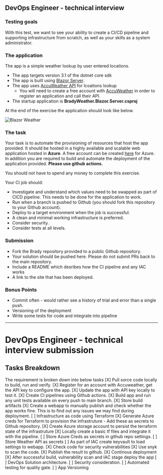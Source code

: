## DevOps Engineer - technical interview

### Testing goals
With this test, we want to see your ability to create a CI/CD pipeline and supporting infrastructure from scratch, as well as your skills as a system administrator.

### The application

The app is a simple weather lookup by user entered locations. 

- The app targets version 3.1 of the dotnet core sdk
- The app is built using [Blazor Server](https://docs.microsoft.com/en-us/aspnet/core/blazor/hosting-models?view=aspnetcore-6.0). 
- The app uses [AccuWeather API](https://developer.accuweather.com/accuweather-locations-api/apis) for lcoations lookup
  -  You will need to create a free account with [AccuWeather](https://developer.accuweather.com/) in order to register an application and call their API.
- The startup application is **BradyWeather.Blazor.Server.csproj**

At the end of the exercise the application should look like below.  

![Blazor Weather](Docs/BlazorWeather.gif)

### The task
Your task is to automate the provisioning of resources that host the app provided.
It should be hosted in a highly available and scalable web application hosted in **Azure**. A free account can be created [here](https://azure.microsoft.com/en-gb/free/)
for Azure.  In addition you are required to build and automate the deployment of the application provided. **Please use github actions.**

You should not have to spend any money to complete this exercise. 

Your CI job should:
- Investigate and understand which values need to be swapped as part of CICD pipeline. This needs to be done for the application to work.  
- Run when a branch is pushed to Github (you should fork this repository to your Github account). 
- Deploy to a target environment when the job is successful.
- A clean and minimal working infrastructure is preferred. 
- Consider security.
- Consider tests at all levels. 

### Submission
- Fork the Brady repository provided to a public Github repository. 
- Your solution should be pushed here.  Please do not submit PRs back to the main repository.
- Include a README which desribes how the CI pipeline and any IAC works
- A link to the site that has been deployed. 

### Bonus Points
- Commit often - would rather see a history of trial and error than a single push. 
- Versioning of the deployment
- Write some tests for code and integrate into pipeline

------------------------------------------------------------------------------------------------------------------------
# DevOps Engineer - technical interview submission

## Tasks Breakdown
The requirement is broken down into below tasks
[X] Pull sorce code locally to build, run and verify.
[X] Register for an account with Accuweather, get the API key to configure the app.
[X] Update the app with API key locally to test it. 
[X] Create CI pipelines using Github actions.
    [X] Build app and run any unit tests available on every push to main branch. 
    [X] Store build artifacts
[X] Create a webapp to manually publish and check whether the app works fine. This is to find out any issues we may find during deployment.
[ ] Infrastructure as code using Terraform 
   [X] Generate Azure creds for Terraform to provision the infrastruture - Add these as secrets to Github repository.
   [X] Create Azure storage account to persist the terraform state of the infrastruture
   [X] Locally create a basic tf files and integrate it with the pipeline.
   [ ] Store Azure Creds as secrets in github repo settings.
   [ ] Store Weather API as secrets
   [ ] As part of IAC create keyvault to load settings to webapp. 
[X] Check code for security vulnerabilities
    [X] Use snyk to scan the code.
    [X] Publish the result to github.
[X] Continous deployment
    [X] After successful build, vulnerability scan and IAC stage deploy the app
[ ] DevOps Solution architecture.
[ ] Security consideration.
[ ] Automated testing for quality gate. 
[ ] App Versioning

